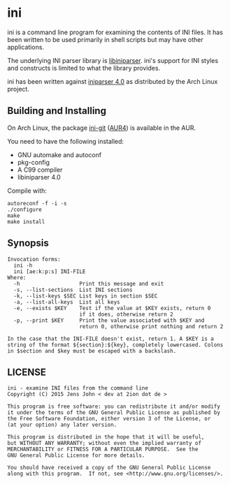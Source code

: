 # ini

ini is a command line program for examining the contents of INI files.
It has been written to be used primarily in shell scripts but may have
other applications.

The underlying INI parser library is
[libiniparser](http://ndevilla.free.fr/iniparser). ini's support for INI
styles and constructs is limited to what the library provides.

ini has been written against [iniparser
4.0](https://projects.archlinux.org/svntogit/packages.git/log/trunk?h=packages/iniparser)
as distributed by the Arch Linux project.

## Building and Installing

On Arch Linux, the package [ini-git](https://aur.archlinux.org/packages/ini-git/)
([AUR4](https://aur4.archlinux.org/packages/ini-git/)) is available in the AUR.

You need to have the following installed:

* GNU automake and autoconf
* pkg-config
* A C99 compiler
* libiniparser 4.0

Compile with:

```
autoreconf -f -i -s
./configure
make
make install
```

## Synopsis

```
Invocation forms:
  ini -h
  ini [ae:k:p:s] INI-FILE
Where:
  -h                   Print this message and exit
  -s, --list-sections  List INI sections
  -k, --list-keys $SEC List keys in section $SEC
  -a, --list-all-keys  List all keys
  -e, --exists $KEY    Test if the value at $KEY exists, return 0
                       if it does, otherwise return 2
  -p, --print $KEY     Print the value associated with $KEY and
                       return 0, otherwise print nothing and return 2

In the case that the INI-FILE doesn't exist, return 1. A $KEY is a
string of the format ${section}:${key}, completely lowercased. Colons
in $section and $key must be escaped with a backslash.
```

## LICENSE

```
ini - examine INI files from the command line
Copyright (C) 2015 Jens John < dev at 2ion dot de >

This program is free software: you can redistribute it and/or modify
it under the terms of the GNU General Public License as published by
the Free Software Foundation, either version 3 of the License, or
(at your option) any later version.

This program is distributed in the hope that it will be useful,
but WITHOUT ANY WARRANTY; without even the implied warranty of
MERCHANTABILITY or FITNESS FOR A PARTICULAR PURPOSE.  See the
GNU General Public License for more details.

You should have received a copy of the GNU General Public License
along with this program.  If not, see <http://www.gnu.org/licenses/>.
```
